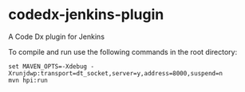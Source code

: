 codedx-jenkins-plugin
=====================

A Code Dx plugin for Jenkins


To compile and run use the following commands in the root directory:

```
set MAVEN_OPTS=-Xdebug -Xrunjdwp:transport=dt_socket,server=y,address=8000,suspend=n
mvn hpi:run
```
